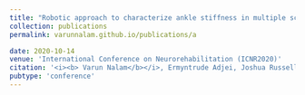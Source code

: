```yaml
---
title: "Robotic approach to characterize ankle stiffness in multiple sclerosis patients during standing and walking"
collection: publications
permalink: varunnalam.github.io/publications/a

date: 2020-10-14
venue: 'International Conference on Neurorehabilitation (ICNR2020)'
citation: '<i><b> Varun Nalam</b></i>, Ermyntrude Adjei, Joshua Russell, Megan C Eikenberry, Dean Wingerchuck, Hyunglae Lee'
pubtype: 'conference'
---
```

